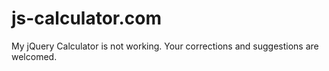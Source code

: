 # js-calculator.com
My jQuery Calculator is not working. Your corrections and suggestions are welcomed.
